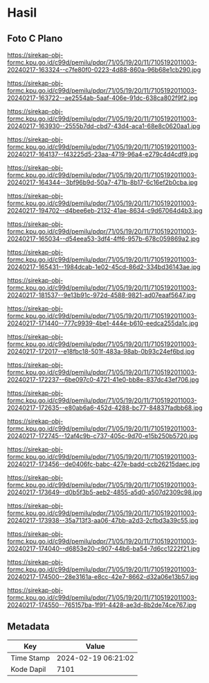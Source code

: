 # Hasil

## Foto C Plano

https://sirekap-obj-formc.kpu.go.id/c99d/pemilu/pdpr/71/05/19/20/11/7105192011003-20240217-163324--c7fe80f0-0223-4d88-860a-96b68e1cb290.jpg

https://sirekap-obj-formc.kpu.go.id/c99d/pemilu/pdpr/71/05/19/20/11/7105192011003-20240217-163722--ae2554ab-5aaf-406e-91dc-638ca802f9f2.jpg

https://sirekap-obj-formc.kpu.go.id/c99d/pemilu/pdpr/71/05/19/20/11/7105192011003-20240217-163930--2555b7dd-cbd7-43d4-aca1-68e8c0620aa1.jpg

https://sirekap-obj-formc.kpu.go.id/c99d/pemilu/pdpr/71/05/19/20/11/7105192011003-20240217-164137--f43225d5-23aa-4719-96a4-e279c4d4cdf9.jpg

https://sirekap-obj-formc.kpu.go.id/c99d/pemilu/pdpr/71/05/19/20/11/7105192011003-20240217-164344--3bf96b9d-50a7-471b-8b17-6c16ef2b0cba.jpg

https://sirekap-obj-formc.kpu.go.id/c99d/pemilu/pdpr/71/05/19/20/11/7105192011003-20240217-194702--d4bee6eb-2132-41ae-8634-c9d67064d4b3.jpg

https://sirekap-obj-formc.kpu.go.id/c99d/pemilu/pdpr/71/05/19/20/11/7105192011003-20240217-165034--d54eea53-3df4-4ff6-957b-678c059869a2.jpg

https://sirekap-obj-formc.kpu.go.id/c99d/pemilu/pdpr/71/05/19/20/11/7105192011003-20240217-165431--1984dcab-1e02-45cd-86d2-334bd36143ae.jpg

https://sirekap-obj-formc.kpu.go.id/c99d/pemilu/pdpr/71/05/19/20/11/7105192011003-20240217-181537--9e13b91c-972d-4588-9821-ad07eaaf5647.jpg

https://sirekap-obj-formc.kpu.go.id/c99d/pemilu/pdpr/71/05/19/20/11/7105192011003-20240217-171440--777c9939-4be1-444e-b610-eedca255da1c.jpg

https://sirekap-obj-formc.kpu.go.id/c99d/pemilu/pdpr/71/05/19/20/11/7105192011003-20240217-172017--e18fbc18-501f-483a-98ab-0b93c24ef6bd.jpg

https://sirekap-obj-formc.kpu.go.id/c99d/pemilu/pdpr/71/05/19/20/11/7105192011003-20240217-172237--6be097c0-4721-41e0-bb8e-837dc43ef706.jpg

https://sirekap-obj-formc.kpu.go.id/c99d/pemilu/pdpr/71/05/19/20/11/7105192011003-20240217-172635--e80ab6a6-452d-4288-bc77-84837fadbb68.jpg

https://sirekap-obj-formc.kpu.go.id/c99d/pemilu/pdpr/71/05/19/20/11/7105192011003-20240217-172745--12af4c9b-c737-405c-9d70-e15b250b5720.jpg

https://sirekap-obj-formc.kpu.go.id/c99d/pemilu/pdpr/71/05/19/20/11/7105192011003-20240217-173456--de0406fc-babc-427e-badd-ccb26215daec.jpg

https://sirekap-obj-formc.kpu.go.id/c99d/pemilu/pdpr/71/05/19/20/11/7105192011003-20240217-173649--d0b5f3b5-aeb2-4855-a5d0-a507d2309c98.jpg

https://sirekap-obj-formc.kpu.go.id/c99d/pemilu/pdpr/71/05/19/20/11/7105192011003-20240217-173938--35a713f3-aa06-47bb-a2d3-2cfbd3a39c55.jpg

https://sirekap-obj-formc.kpu.go.id/c99d/pemilu/pdpr/71/05/19/20/11/7105192011003-20240217-174040--d6853e20-c907-44b6-ba54-7d6cc1222f21.jpg

https://sirekap-obj-formc.kpu.go.id/c99d/pemilu/pdpr/71/05/19/20/11/7105192011003-20240217-174500--28e3161a-e8cc-42e7-8662-d32a06e13b57.jpg

https://sirekap-obj-formc.kpu.go.id/c99d/pemilu/pdpr/71/05/19/20/11/7105192011003-20240217-174550--765157ba-1f91-4428-ae3d-8b2de74ce767.jpg


## Metadata

| Key        | Value               |
| ---------- | ------------------- |
| Time Stamp | 2024-02-19 06:21:02 |
| Kode Dapil | 7101                |



